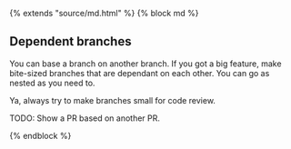 {% extends "source/md.html" %}
{% block md %}

## Dependent branches

You can base a branch on another branch.  If you got a big feature, make bite-sized branches that are dependant on each other.  You can go as nested as you need to.

Ya, always try to make branches small for code review.

TODO: Show a PR based on another PR.

{% endblock %}
